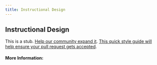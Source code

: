 ```yaml
---
title: Instructional Design
---
```

## Instructional Design
 This is a stub. <a href='https://github.com/freecodecamp/guides/tree/master/src/pages/user-experience-design/instructional-design/index.md' target='_blank' rel='nofollow'>Help our community expand it</a>.
 <a href='https://github.com/freecodecamp/guides/blob/master/README.md' target='_blank' rel='nofollow'>This quick style guide will help ensure your pull request gets accepted</a>.
 <!-- The article goes here, in GitHub-flavored Markdown. Feel free to add YouTube videos, images, and CodePen/JSBin embeds  -->
 #### More Information:
<!-- Please add any articles you think might be helpful to read before writing the article -->

